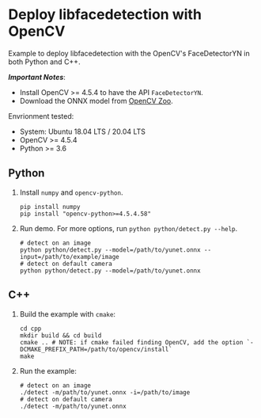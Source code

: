 # Deploy libfacedetection with OpenCV

Example to deploy libfacedetection with the OpenCV's FaceDetectorYN in both Python and C++.

***Important Notes***:
- Install OpenCV >= 4.5.4 to have the API `FaceDetectorYN`.
- Download the ONNX model from [OpenCV Zoo](https://github.com/opencv/opencv_zoo/tree/master/models/face_detection_yunet).

Envrionment tested:
- System: Ubuntu 18.04 LTS / 20.04 LTS
- OpenCV >= 4.5.4
- Python >= 3.6

## Python
1. Install `numpy` and `opencv-python`.
    ```shell
    pip install numpy
    pip install "opencv-python>=4.5.4.58"
    ```
2. Run demo. For more options, run `python python/detect.py --help`.
    ```shell
    # detect on an image
    python python/detect.py --model=/path/to/yunet.onnx --input=/path/to/example/image
    # detect on default camera
    python python/detect.py --model=/path/to/yunet.onnx
    ```

## C++
1. Build the example with `cmake`:
    ```shell
    cd cpp
    mkdir build && cd build
    cmake .. # NOTE: if cmake failed finding OpenCV, add the option `-DCMAKE_PREFIX_PATH=/path/to/opencv/install`
    make
    ```
2. Run the example:
    ```shell
    # detect on an image
    ./detect -m/path/to/yunet.onnx -i=/path/to/image
    # detect on default camera
    ./detect -m/path/to/yunet.onnx
    ```
